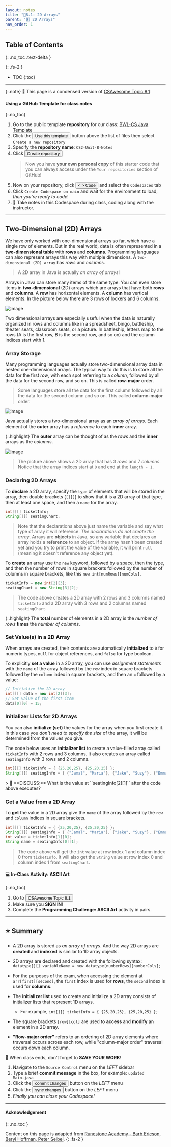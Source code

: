 ```yaml
---
layout: notes
title: "📓8.1: 2D Arrays" 
parent: "8️⃣ 2D Arrays"
nav_order: 1
---
```


## Table of Contents
{: .no_toc .text-delta }

{: .fs-2 }
- TOC
{:toc}

---

{:.note}
📖 This page is a condensed version of [CSAwesome Topic 8.1](https://runestone.academy/ns/books/published/csawesome/Unit8-2DArray/topic-8-1-2D-arrays.html?mode=browsing) 

#### Using a GitHub Template for class notes 
{:.no_toc}

<div class="setup" markdown="block">

1. Go to the public template **repository** for our class: [BWL-CS Java Template](https://github.com/BWL-CS/java-template)
2. Click the <button type="button" name="button" class="btn btn-green">Use this template</button> button above the list of files then select `Create a new repository`
3. Specify the **repository name**: `CS2-Unit-8-Notes`
4. Click <button type="button" name="button" class="btn btn-green">Create repository</button>
    > Now you have **your own personal copy** of this starter code that you can always access under the `Your repositories` section of GitHub! 
5. Now on your repository, click <button type="button" name="button" class="btn btn-green"> < > Code </button> and select the `Codespaces` tab
6. Click `Create Codespace on main` and wait for the environment to load, _then you're ready to code_!
7. 📝 Take notes in this Codespace during class, coding along with the instructor.

</div>

---

## Two-Dimensional (2D) Arrays

We have only worked with one-dimensional arrays so far, which have a single row of elements. But in the real world, data is often represented in a **two-dimensional table** with **rows** and **columns**. Programming languages can also represent arrays this way with multiple dimensions. A `two-dimensional (2D) array` has _rows_ and _columns_. 
> A 2D array in Java is actually _an array of arrays_!

Arrays in Java can store many items of the same type.  You can even store items in **two-dimensional** (2D) arrays which are arrays that have both **rows** and **columns**.  A **row** has horizontal elements.  A **column** has vertical elements.  In the picture below there are 3 rows of lockers and 6 columns.

![image](Figures/2DLockers.jpg)

Two dimensional arrays are especially useful when the data is naturally organized in rows and columns like in a spreadsheet, bingo, battleship, theater seats, classroom seats, or a picture.  In battleship, letters map to the rows (A is the first row, B is the second row, and so on) and the column indices start with 1.


### Array Storage

Many programming languages actually store two-dimensional array data in nested one-dimensional arrays. The typical way to do this is to store all the data for the first _row_, with each spot referring to a _column_, followed by all the data for the second row, and so on. This is called **row-major** order.  
> Some languages store all the data for the first column followed by all the data for the second column and so on.  This called **column-major** order.

![image](Figures/rowMajor.png)

Java actually stores a two-dimensional array as an _array of arrays_. Each element of the **outer** array has a _reference_ to each **inner** array. 

{:.highlight}
The **outer** array can be thought of as the *rows* and the **inner** arrays as the *columns*.

![image](Figures/ArrayRowsAndCols.png)

> The picture above shows a 2D array that has 3 *rows* and 7 *columns*. Notice that the array indices start at `0` and end at the `length - 1`.

### Declaring 2D Arrays

To **declare** a 2D array, specify the `type` of elements that will be stored in the array, then double brackets (``[][]``) to show that it is a 2D array of that type, then at least one space, and then a `name` for the array.  

```java
int[][] ticketInfo;
String[][] seatingChart;
```
> Note that the declarations above just name the variable and say what type of array it will reference. *The declarations do not create the array*.  Arrays are **objects** in Java, so any variable that declares an array holds a **reference** to an object. If the array hasn't been created yet and you try to print the value of the variable, it will print `null` (meaning it doesn't reference any object yet).

To **create** an array use the `new` keyword, followed by a space, then the type, and then the number of rows in square brackets followed by the number of columns in square brackets, like this ``new int[numRows][numCols]``.

```java
ticketInfo = new int[2][3];
seatingChart = new String[3][2];
```
> The code above creates a 2D array with 2 rows and 3 columns named ``ticketInfo`` and a 2D array with 3 rows and 2 columns named ``seatingChart``.

{:.highlight}
The **total** number of elements in a 2D array is the _number of rows_ **times** the _number of columns_.

### Set Value(s) in a 2D Array

When arrays are created, their contents are automatically **initialized** to `0` for numeric types, `null` for object references, and `false` for type boolean. 

<div class="imp" markdown="block">
    
To explicitly **set a value** in a 2D array, you can use _assignment statements_ with the `name` of the array followed by the `row` index in square brackets followed by the `column` index in square brackets, and then an ``=`` followed by a value:

```java
// Initialize the 2D array
int[][] data = new int[2][3];
// Set value of the first item
data[0][0] = 15;
```

</div>

### Initializer Lists for 2D Arrays

You can also **initialize (set)** the values for the array when you first create it.  In this case you _don't need to specify the size_ of the array, it will be determined from the values you give.  

<div class="imp" markdown="block">
    
The code below uses an **initializer list** to create a value-filled array called ``ticketInfo`` with 2 rows and 3 columns. It also creates an array called ``seatingInfo`` with 3 rows and 2 columns.

```java
int[][] ticketInfo = { {25,20,25}, {25,20,25} };
String[][] seatingInfo = { {"Jamal", "Maria"}, {"Jake", "Suzy"}, {"Emma", "Luke"} };
```

</div>
> 💬 **DISCUSS:** What is the value at ``seatingInfo[2][1]`` after the code above executes?

### Get a Value from a 2D Array

To **get** the value in a 2D array give the `name` of the array followed by the `row` and `column` indices in square brackets. 

```java
int[][] ticketInfo = { {25,20,25}, {25,20,25} };
String[][] seatingInfo = { {"Jamal", "Maria"}, {"Jake", "Suzy"}, {"Emma", "Luke"} };
int value = ticketInfo[1][0];
String name = seatingInfo[0][1];
```
> The code above will get the `int` value at row index 1 and column index 0 from ``ticketInfo``. It will also get the `String` value at row index 0 and column index 1 from ``seatingChart``.

#### 💻 In-Class Activity: ASCII Art
{:.no_toc}


<div class="task" markdown="block">
    
1. Go to <a href="https://runestone.academy/ns/books/published/csawesome/Unit8-2DArray/topic-8-1-2D-arrays.html?mode=browsing"><button type="button" name="button" class="btn">CSAwesome Topic 8.1</button></a> 
2. Make sure you **SIGN IN**!
3. Complete the **Programming Challenge: ASCII Art** activity in pairs.

</div>

---

## ⭐️ Summary

- A 2D array is stored as _an array of arrays_. And the way 2D arrays are **created** and **indexed** is similar to 1D array objects.

- 2D arrays are declared and created with the following syntax: ``datatype[][] variableName = new datatype[numberRows][numberCols];``

- For the purposes of the exam, when accessing the element at ``arr[first][second]``, the ``first`` index is used for **rows**, the ``second`` index is used for **columns**.

- The **initializer list** used to create and initialize a 2D array consists of initializer lists that represent 1D arrays.
    - For example, ``int[][] ticketInfo = { {25,20,25}, {25,20,25} };``

- The square brackets ``[row][col]`` are used to **access** and **modify** an element in a 2D array.

- **"Row-major order"** refers to an ordering of 2D array elements where traversal occurs across each row, while "column-major order" traversal occurs down each column.


<div class="warn" markdown="block">

🛑 When class ends, don't forget to **SAVE YOUR WORK**!

1. Navigate to the `Source Control` menu on the _LEFT_ sidebar
2. Type a brief **commit message** in the box, for example: `updated Main.java`
3. Click the <button type="button" name="button" class="btn btn-green">commit changes</button> button on the _LEFT_ menu
4. Click the <button type="button" name="button" class="btn btn-green">sync changes</button> button on the _LEFT_ menu
5. _Finally you can close your Codespace!_

</div>

---

#### Acknowledgement
{: .no_toc }

Content on this page is adapted from [Runestone Academy - Barb Ericson, Beryl Hoffman, Peter Seibel](https://runestone.academy/ns/books/published/csawesome/index.html?mode=browsing).
{: .fs-2 }

